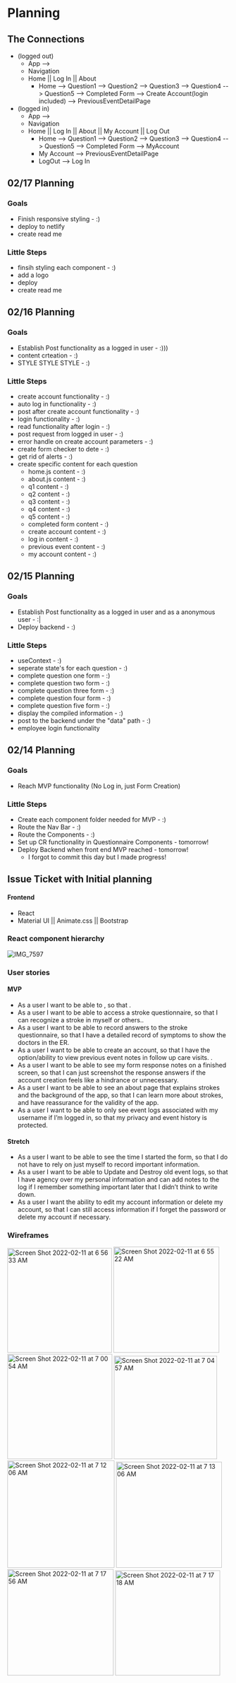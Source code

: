 # Planning

## The Connections

- (logged out)
  - App -->
  - Navigation
  - Home || Log In || About
    - Home --> Question1 --> Question2 --> Question3 --> Question4 --> Question5 --> Completed Form --> Create Account(login included) --> PreviousEventDetailPage
- (logged in)
  - App -->
  - Navigation
  - Home || Log In || About || My Account || Log Out
    - Home --> Question1 --> Question2 --> Question3 --> Question4 --> Question5 --> Completed Form --> MyAccount
    - My Account --> PreviousEventDetailPage
    - LogOut --> Log In

## 02/17 Planning

### Goals

- Finish responsive styling - :)
- deploy to netlify
- create read me

### Little Steps

- finsih styling each component - :)
- add a logo
- deploy
- create read me

## 02/16 Planning

### Goals

- Establish Post functionality as a logged in user - :)))
- content crteation - :)
- STYLE STYLE STYLE - :)

### Little Steps

- create account functionality - :)
- auto log in functionality - :)
- post after create account functionality - :)
- login functionality - :)
- read functionality after login - :)
- post request from logged in user - :)
- error handle on create account parameters - :)
- create form checker to dete - :)
- get rid of alerts - :)
- create specific content for each question
  - home.js content - :)
  - about.js content - :)
  - q1 content - :)
  - q2 content - :)
  - q3 content - :)
  - q4 content - :)
  - q5 content - :)
  - completed form content - :)
  - create account content - :)
  - log in content - :)
  - previous event content - :)
  - my account content - :)

## 02/15 Planning

### Goals

- Establish Post functionality as a logged in user and as a anonymous user - :|
- Deploy backend - :)

### Little Steps

- useContext - :)
- seperate state's for each question - :)
- complete question one form - :)
- complete question two form - :)
- complete question three form - :)
- complete question four form - :)
- complete question five form - :)
- display the compiled information - :)
- post to the backend under the "data" path - :)
- employee login functionality

## 02/14 Planning

### Goals

- Reach MVP functionality (No Log in, just Form Creation)

### Little Steps

- Create each component folder needed for MVP - :)
- Route the Nav Bar - :)
- Route the Components - :)
- Set up CR functionality in Questionnaire Components - tomorrow!
- Deploy Backend when front end MVP reached - tomorrow!
  - I forgot to commit this day but I made progress!

## Issue Ticket with Initial planning

#### Frontend

- React
- Material UI || Animate.css || Bootstrap

### React component hierarchy

![IMG_7597](https://media.git.generalassemb.ly/user/40268/files/0a94c380-8b0d-11ec-990f-44b63c19e09f)

### User stories

#### MVP

- As a user I want to be able to , so that .
- As a user I want to be able to access a stroke questionnaire, so that I can recognize a stroke in myself or others..
- As a user I want to be able to record answers to the stroke questionnaire, so that I have a detailed record of symptoms to show the doctors in the ER.
- As a user I want to be able to create an account, so that I have the option/ability to view previous event notes in follow up care visits. .
- As a user I want to be able to see my form response notes on a finished screen, so that I can just screenshot the response answers if the account creation feels like a hindrance or unnecessary.
- As a user I want to be able to see an about page that explains strokes and the background of the app, so that I can learn more about strokes, and have reassurance for the validity of the app.
- As a user I want to be able to only see event logs associated with my username if I’m logged in, so that my privacy and event history is protected.

#### Stretch

- As a user I want to be able to see the time I started the form, so that I do not have to rely on just myself to record important information.
- As a user I want to be able to Update and Destroy old event logs, so that I have agency over my personal information and can add notes to the log if I remember something important later that I didn’t think to write down.
- As a user I want the ability to edit my account information or delete my account, so that I can still access information if I forget the password or delete my account if necessary.

### Wireframes

<img width="237" alt="Screen Shot 2022-02-11 at 6 56 33 AM" src="https://media.git.generalassemb.ly/user/40268/files/da005a00-8b0b-11ec-907b-1cca1fd0fc34">
<img width="240" alt="Screen Shot 2022-02-11 at 6 55 22 AM" src="https://media.git.generalassemb.ly/user/40268/files/ed132a00-8b0b-11ec-8df5-3e42e0540b3f">
<img width="238" alt="Screen Shot 2022-02-11 at 7 00 54 AM" src="https://media.git.generalassemb.ly/user/40268/files/fa301900-8b0b-11ec-8f07-71d487c4150d">
<img width="234" alt="Screen Shot 2022-02-11 at 7 04 57 AM" src="https://media.git.generalassemb.ly/user/40268/files/01efbd80-8b0c-11ec-85ea-55fbeca83123">
<img width="243" alt="Screen Shot 2022-02-11 at 7 12 06 AM" src="https://media.git.generalassemb.ly/user/40268/files/13d16080-8b0c-11ec-9258-d1dc43df894f">
<img width="240" alt="Screen Shot 2022-02-11 at 7 13 06 AM" src="https://media.git.generalassemb.ly/user/40268/files/17fd7e00-8b0c-11ec-9e54-0cc79ab76cce">
<img width="241" alt="Screen Shot 2022-02-11 at 7 17 56 AM" src="https://media.git.generalassemb.ly/user/40268/files/52671b00-8b0c-11ec-9cb0-f9aa34546d8a">
<img width="238" alt="Screen Shot 2022-02-11 at 7 17 18 AM" src="https://media.git.generalassemb.ly/user/40268/files/29468a80-8b0c-11ec-96fa-a0f3f5c59d5b">
